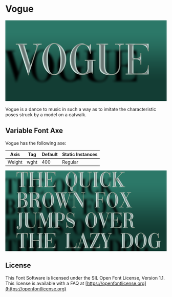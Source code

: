 # Vogue

![Image](documentation/image0.png)

Vogue is a dance to music in such a way as to imitate the characteristic poses struck by a model on a catwalk.

## Variable Font Axe

Vogue has the following axe:

Axis | Tag | Default | Static Instances
--- | --- | --- | ---
Weight | wght | 400 | Regular

![Image](documentation/image9.png)

## License

This Font Software is licensed under the SIL Open Font License, Version 1.1.
This license is available with a FAQ at [https://openfontlicense.org](https://openfontlicense.org)

